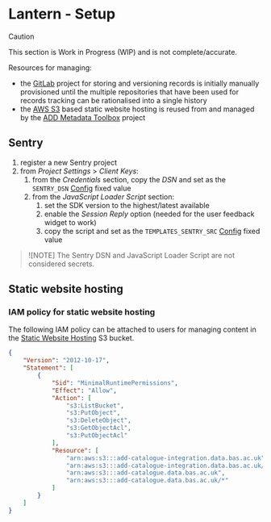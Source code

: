 # Lantern - Setup

> [!CAUTION]
> This section is Work in Progress (WIP) and is not complete/accurate.

Resources for managing:

* the [GitLab](/docs/architecture.md#gitlab) project for storing and versioning records is initially manually
  provisioned until the multiple repositories that have been used for records tracking can be rationalised into a
  single history
* the [AWS S3](/docs/architecture.md#amazon-s3) based static website hosting is reused from and managed by the
  [ADD Metadata Toolbox](https://gitlab.data.bas.ac.uk/MAGIC/add-metadata-toolbox/-/blob/main/docs/setup.md) project

## Sentry

1. register a new Sentry project
2. from *Project Settings* > *Client Keys*:
   1. from the *Credentials* section, copy the *DSN* and set as the `SENTRY_DSN` [Config](/docs/config.md) fixed value
   2. from the *JavaScript Loader Script* section:
      1. set the SDK version to the highest/latest available
      2. enable the *Session Reply* option (needed for the user feedback widget to work)
      3. copy the script and set as the `TEMPLATES_SENTRY_SRC` [Config](/docs/config.md) fixed value

> ![NOTE]
> The Sentry DSN and JavaScript Loader Script are not considered secrets.

## Static website hosting

### IAM policy for static website hosting

The following IAM policy can be attached to users for managing content in the
[Static Website Hosting](/docs/architecture.md#static-site) S3 bucket.

```json
{
    "Version": "2012-10-17",
    "Statement": [
        {
            "Sid": "MinimalRuntimePermissions",
            "Effect": "Allow",
            "Action": [
                "s3:ListBucket",
                "s3:PutObject",
                "s3:DeleteObject",
                "s3:GetObjectAcl",
                "s3:PutObjectAcl"
            ],
            "Resource": [
                "arn:aws:s3:::add-catalogue-integration.data.bas.ac.uk",
                "arn:aws:s3:::add-catalogue-integration.data.bas.ac.uk/*",
                "arn:aws:s3:::add-catalogue.data.bas.ac.uk",
                "arn:aws:s3:::add-catalogue.data.bas.ac.uk/*"
            ]
        }
    ]
}
```
